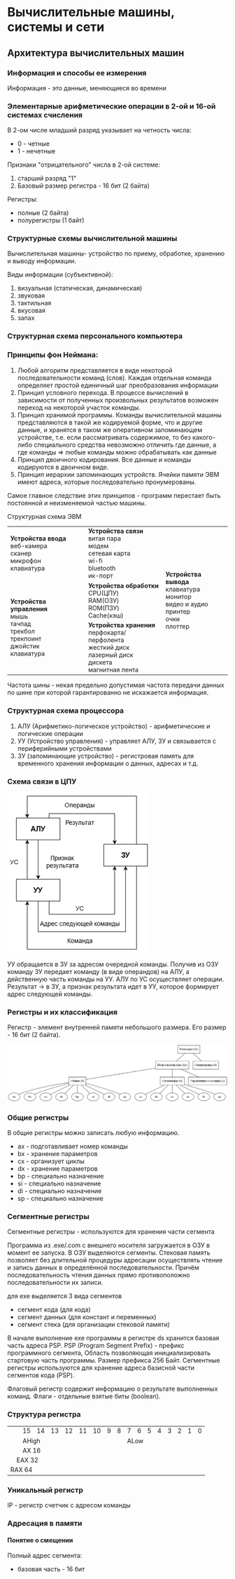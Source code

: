 # Вычислительные машины, системы и сети

## Архитектура вычислительных машин

### Информация и способы ее измерения

Информация - это данные, меняющиеся во времени

### Элементарные арифметические операции в 2-ой и 16-ой системах счисления

В 2-ом числе младший разряд указывает на четность числа:

- 0 - четные
- 1 - нечетные

Признаки "отрицательного" числа в 2-ой системе:

1. старший разряд "1"
2. Базовый размер регистра - 16 бит (2 байта)

Регистры:

- полные (2 байта)
- полурегистры (1 байт)

### Структурные схемы вычислительной машины

Вычислительная машины- устройство по приему, обработке, хранению и выводу информации.

Виды информации (субъективной):

1. визуальная (статическая, динамическая)
2. звуковая
3. тактильная
4. вкусовая
5. запах

### Структурная схема персонального компьютера

### Принципы фон Неймана:

1. Любой алгоритм представляется в виде некоторой последовательности команд (слов). Каждая отдельная команда определяет простой единичный шаг преобразования информации
2. Принцип условного перехода. В процессе вычислений в зависимости от полученных произвольных результатов возможен переход на некоторой участок команды.
3. Принцип хранимой программы. Команды вычислительной машины представляются в такой же кодируемой форме, что и другие данные, и хранятся в таком же оперативном запоминающем устройстве, т.е. если рассматривать содержимое, то без	какого-либо специального средства невозможно отличить где данные, а где команды => любые команды можно обрабатывать как данные
4. Принцип двоичного кодирования. Все данные и команды кодируются в двоичном виде.
5. Принцип иерархии запоминающих устройств. Ячейки памяти ЭВМ имеют адреса, которые последовательно пронумерованы.

Самое главное следствие этих принципов - программ перестает быть постоянной и неизменяемой частью машины.

Структурная схема ЭВМ

<table>
    <tr>
        <td rowspan="2"><b>Устройства ввода</b><br>веб-камера<br>сканер<br>микрофон<br>клавиатура</td>
        <td><b>Устройства связи</b><br>витая пара<br>модем<br>сетевая карта<br>wi-fi<br>bluetooth<br>ик-порт</td>
        <td rowspan="4"><b>Устройства вывода</b><br>клавиатура<br>монитор<br>видео и аудио<br>принтер<br>очки<br>плоттер</td>
    </tr>
    <tr>
        <td rowspan="2"><b>Устройства обработки</b><br>CPU(ЦПУ)<br>RAM(ОЗУ)<br>ROM(ПЗУ)<br>Cache(кэш)</td>
    </tr>
    <tr>
        <td rowspan="2"><b>Устройства управления</b><br>мышь<br>тачпад<br>трекбол<br>трекпоинт<br>джойстик<br>клавиатура</td>
    </tr>
    <tr>
        <td><b>Устройства хранения</b><br>перфокарта/перфолента<br>жесткий диск<br>лазерный диск<br>дискета<br>магнитная лента</td>
    </tr>
</table>

Частота шины - некая предельно допустимая частота передачи данных по шине при которой гарантированно не искажается информация.

### Структурная схема процессора

1. АЛУ (Арифметико-логическое устройство) - арифметические и логические операции
2. УУ (Устройство управления) - управляет АЛУ, ЗУ и связывается с периферийными устройствами
3. ЗУ (запоминающие устройство) - регистровая память для временного хранения информации о данных, адресах и т.д.

### Схема связи в ЦПУ

![](img-vmss-1.png)

УУ обращается в ЗУ за адресом очередной команды. Получив из ОЗУ команду ЗУ передает команду (в виде операндов) на АЛУ, а действенную часть команды на УУ. АЛУ по УС осуществляет операции. Результат -> в ЗУ, а признак результата идет в УУ, которое формирует адрес следующей команды.

### Регистры и их классификация

Регистр - элемент внутренней памяти небольшого размера. Его размер - 16 бит (2 байта).

![](img-vmss-2.png)

### Общие регистры

В общие регистры можно записать любую информацию.

- ax - подготавливает номер команды
- bx - хранение параметров
- cx - организует циклы
- dx - хранение параметров
- bp - специально назначение
- si - специально назначение
- di - специально назначение
- sp - специально назначение

### Сегментные регистры

Сегментные регистры - используются для хранения части сегмента

Программа из .exe/.com с внешнего носителя загружается в ОЗУ в момент ее запуска. В ОЗУ выделяются сегменты. Стековая память позволяет без длительной процедуры адресации осуществлять чтение и запись данных в определённой последовательности. Причём последовательность чтения данных прямо
противоположно последовательности их записи.

для exe выделяется 3 вида сегментов 

- сегмент кода (для кода)
- сегмент данных (для констант и переменных)
- сегмент стека (для организации стековой памяти)

В начале выполнение exe программы в регистре ds хранится базовая часть адреса PSP. PSP (Program Segment Prefix) - префикс программного сегмента, Область позволяющая инициализировать стартовую часть программы. Размер префикса 256 Байт. Сегментные регистры используются для хранение адреса базисной части сегментов кода (PSP).

Флаговый регистр содержит информацию о результате выполненных команд. Флаги - отдельные взятые биты (boolean).

### Структура регистра

<table>
    <tr>
        <td></td>
        <td></td>
        <td>15</td>
        <td>14</td>
        <td>13</td>
        <td>12</td>
        <td>11</td>
        <td>10</td>
        <td>9</td>
        <td>8</td>
        <td>7</td>
        <td>6</td>
        <td>5</td>
        <td>4</td>
        <td>3</td>
        <td>2</td>
        <td>1</td>
        <td>0</td>
    </tr>
    <tr>
        <td></td>
        <td></td>
        <td colspan="8">AHigh</td>
        <td colspan="8">ALow</td>
    </tr>
    <tr>
        <td></td>
        <td></td>
        <td colspan="16">AX 16<br></td>
    </tr>
    <tr>
        <td></td>
        <td colspan="17">EAX 32<br></td>
    </tr>
    <tr>
        <td colspan="18">RAX 64<br></td>
    </tr>
</table>

### Уникальный регистр

IP - регистр счетчик с адресом команды

### Адресация в памяти

#### Понятие о смещении

Полный адрес сегмента:

- базовая часть - 16 бит

